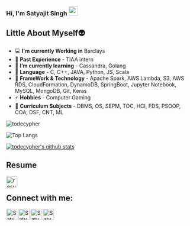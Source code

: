 ### Hi, I'm Satyajit Singh <img src="https://media.giphy.com/media/hvRJCLFzcasrR4ia7z/giphy.gif" width="25px">
## Little About Myself👽
- :computer: **I'm currently Working in** Barclays
- :luggage: **Past Experience** - TIAA intern 
- 🌱 **I’m currently learning** - Cassandra, Golang
- 💬 **Language** - C, C++, JAVA, Python, JS, Scala
- 🥅 **FrameWork & Technology** - Apache Spark, AWS Lambda, S3, AWS RDS, CloudFormation, DynamoDB, SpringBoot, Jupyter Notebook, MySQL, MongoDB, Git, Keras
- ⚡ **Hobbies** - Computer Gaming
- 📕 **Curriculum Subjects** - DBMS, OS, SEPM, TOC, HCI, FDS, PSOOP, COA, DSF, CNT, ML


<p align="left"> <img src="https://komarev.com/ghpvc/?username=todecypher&label=Profile%20views&color=0e75b6&style=flat" alt="todecypher" /> </p>


![Top Langs](https://github-readme-stats.vercel.app/api/top-langs/?username=todecypher)

[![todecypher's github stats](https://github-readme-stats.vercel.app/api?username=todecypher&count_private=true&include_all_commits=true&theme=radical) ](https://google.com)

## **Resume**
[<img align="left" alt="resume | Resume" width="30px" src="https://cdn4.iconfinder.com/data/icons/education-glyphs-vol-3/52/resume__profile__document__job__CV__interview__career-512.png" />][Resume]
<br />

## Connect with me:
[<img align="left" alt="Satyajit | StopStalk" width="30px" src="https://avatars1.githubusercontent.com/u/14951079?s=400&v=4" />][StopStalk]
[<img align="left" alt="Satyajit | Facebook" width="30px" src="https://cdn.jsdelivr.net/npm/simple-icons@v3/icons/facebook.svg" />][Facebook]
[<img align="left" alt="Satyajit | Instagram" width="30px" src="https://cdn.jsdelivr.net/npm/simple-icons@v3/icons/instagram.svg" />][Instagram]
[<img align="left" alt="Satyajit | LinkedIn" width="30px" src="https://cdn.jsdelivr.net/npm/simple-icons@v3/icons/linkedin.svg" />][linkedin]
<br />
<!-- This section you create this variables that are used above -->
[Facebook]: https://www.facebook.com/devilsatya88
[Instagram]: https://www.instagram.com/decy.16/
[linkedin]: https://www.linkedin.com/in/todecypher/
[StopStalk]: https://www.stopstalk.com/user/profile/decy
[Resume]: https://drive.google.com/file/d/1HT_8VsvmFCZdUkIW9mbYrDEwifylkKZu/view?usp=sharing
